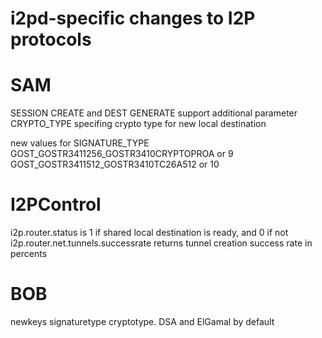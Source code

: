 i2pd-specific changes to I2P protocols
======================================

# SAM
SESSION CREATE and DEST GENERATE support additional parameter CRYPTO_TYPE specifing crypto type for new local destination  

new values for SIGNATURE_TYPE  
GOST_GOSTR3411256_GOSTR3410CRYPTOPROA or 9
GOST_GOSTR3411512_GOSTR3410TC26A512 or 10

# I2PControl
i2p.router.status is 1 if shared local destination is ready, and 0 if not  
i2p.router.net.tunnels.successrate returns tunnel creation success rate in percents  
# BOB
newkeys signaturetype cryptotype. DSA and ElGamal by default  
